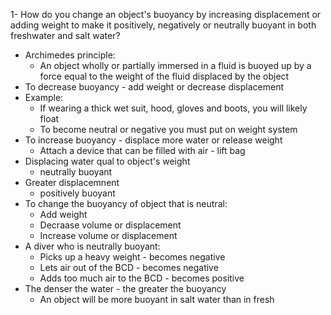 1- How do you change an object's buoyancy by increasing displacement or adding weight to make it positively, negatively or neutrally buoyant in both freshwater and salt water?

- Archimedes principle:
    - An object wholly or partially immersed in a fluid is buoyed up by a force equal to the weight of the fluid displaced by the object
- To decrease buoyancy - add weight or decrease displacement
- Example:
    - If wearing a thick wet suit, hood, gloves and boots, you will likely float
    - To become neutral or negative you must put on weight system
- To increase buoyancy - displace more water or release weight
    - Attach a device that can be filled with air - lift bag 
- Displacing water qual to object's weight 
    - neutrally buoyant
- Greater displacemnent
    - positively buoyant
- To change the buoyancy of object that is neutral:
    - Add weight
    - Decraase volume or displacement
    - Increase volume or displacement
- A diver who is neutrally buoyant:
    - Picks up a heavy weight - becomes negative
    - Lets air out of the BCD - becomes negative
    - Adds too much air to the BCD - becomes positive
- The denser the water - the greater the buoyancy
    - An object will be more buoyant in salt water than in fresh